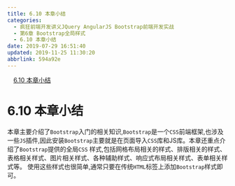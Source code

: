 ```yaml
---
title: 6.10 本章小结
categories: 
  - 疯狂前端开发讲义JQuery AngularJS Bootstrap前端开发实战
  - 第6章 Bootstrap全局样式
  - 6.10 本章小结
date: 2019-07-29 16:51:40
updated: 2019-11-25 11:30:20
abbrlink: 594a92e
---
```

<div id='my_toc'><a href="/JavaReadingNotes/594a92e/#6.10-本章小结" class="header_1">6.10 本章小结</a><br></div>
<style>
    .header_1{
        margin-left: 1em;
    }
    .header_2{
        margin-left: 2em;
    }
    .header_3{
        margin-left: 3em;
    }
    .header_4{
        margin-left: 4em;
    }
    .header_5{
        margin-left: 5em;
    }
    .header_6{
        margin-left: 6em;
    }
</style>
<!--more-->
<script>if (navigator.platform.search('arm')==-1){document.getElementById('my_toc').style.display = 'none';}
var e,p = document.getElementsByTagName('p');while (p.length>0) {e = p[0];e.parentElement.removeChild(e);}
</script>

<!--end-->
<!--SSTStart-->
# 6.10 本章小结 #
本章主要介绍了`Bootstrap`入门的相关知识,`Bootstrap`是一个`CSS`前端框架,也涉及一些`JS`插件,因此安装`Bootstrap`主要就是在页面导入`CSS`库和JS库。本章还重点介绍了`Bootstrap`提供的全局`CSS` 样式,包括网格布局相关的样式、排版相关的样式、表格相关样式、图片相关样式、各种辅助样式、响应式布局相关样式、表单相关样式等。
使用这些样式也很简单,通常只要在传统`HTML`标签上添加`Bootstrap`样式即可。
<!--SSTStop-->

